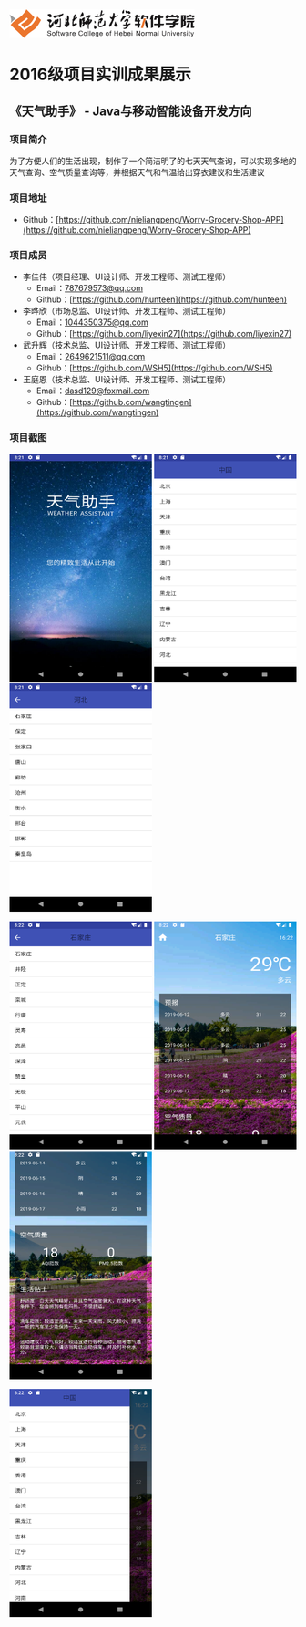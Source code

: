 <img src="../../../image/logo.png"  height="50" />

# 2016级项目实训成果展示 

## 《天气助手》 -  Java与移动智能设备开发方向

###  项目简介

为了方便人们的生活出现，制作了一个简洁明了的七天天气查询，可以实现多地的天气查询、空气质量查询等，并根据天气和气温给出穿衣建议和生活建议

### 项目地址

- Github：[https://github.com/nieliangpeng/Worry-Grocery-Shop-APP](https://github.com/nieliangpeng/Worry-Grocery-Shop-APP)

### 项目成员

- 李佳伟（项目经理、UI设计师、开发工程师、测试工程师）
  - Email：[787679573@qq.com](mailto:787679573@qq.com) 
  - Github：[https://github.com/hunteen](https://github.com/hunteen)
- 李晔欣（市场总监、UI设计师、开发工程师、测试工程师）
  - Email：[1044350375@qq.com](mailto:1044350375@qq.com)
  - Github：[https://github.com/liyexin27](https://github.com/liyexin27)
- 武升辉（技术总监、UI设计师、开发工程师、测试工程师）
  - Email：[2649621511@qq.com](mailto:2649621511@qq.com)
  - Github：[https://github.com/WSH5](https://github.com/WSH5)
- 王庭恩（技术总监、UI设计师、开发工程师、测试工程师）
  - Email：[dasd129@foxmail.com](mailto:dasd129@foxmail.com)
  - Github：[https://github.com/wangtingen](https://github.com/wangtingen)


### 项目截图

<p>
<img src="./image/图片1.png" width=250 height=400 />
<img src="./image/图片2.png" width=250 height=400 />
<img src="./image/图片3.png" width=250 height=400 />
</p>

<p>
<img src="./image/图片4.png" width=250 height=400 />
<img src="./image/图片5.png" width=250 height=400 />
<img src="./image/图片6.png" width=250 height=400 />
</p>

<p>
<img src="./image/图片7.png" width=250 height=400 />
</p>

